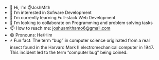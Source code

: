 - 👋 Hi, I’m @JoshMith
- 👀 I’m interested in Sofware Development
- 🌱 I’m currently learning Full-stack Web Development
- 💞️ I’m looking to collaborate on Programming and problem solving tasks
- 📫 How to reach me: joshuamithamo6@gmail.com
- 😄 Pronouns: He/Him
- ⚡ Fun fact: The term “bug” in computer science originated from a real insect found in the Harvard Mark II electromechanical computer in 1947. This incident led to the term “computer bug” being coined.

<!---
JoshMith/JoshMith is a ✨ special ✨ repository because its `README.md` (this file) appears on your GitHub profile.
You can click the Preview link to take a look at your changes.
--->
